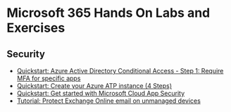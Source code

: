 # Microsoft 365 Hands On Labs and Exercises



## Security

* [Quickstart: Azure Active Directory Conditional Access - Step 1: Require MFA for specific apps](https://docs.microsoft.com/en-us/azure/active-directory/conditional-access/app-based-mfa)
* [Quickstart: Create your Azure ATP instance (4 Steps)](https://docs.microsoft.com/en-us/azure-advanced-threat-protection/install-atp-step1)
* [Quickstart: Get started with Microsoft Cloud App Security](https://docs.microsoft.com/en-us/cloud-app-security/getting-started-with-cloud-app-security)
* [Tutorial: Protect Exchange Online email on unmanaged devices](https://docs.microsoft.com/en-us/intune/protect/tutorial-protect-email-on-unmanaged-devices)
